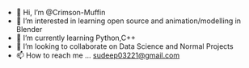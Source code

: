 - 👋 Hi, I’m @Crimson-Muffin
- 👀 I’m interested in learning open source and animation/modelling in Blender
- 🌱 I’m currently learning Python,C++
- 💞️ I’m looking to collaborate on Data Science and Normal Projects
- 📫 How to reach me ... sudeep03221@gmail.com

<!---
Crimson-Muffin/Crimson-Muffin is a ✨ special ✨ repository because its `README.md` (this file) appears on your GitHub profile.
You can click the Preview link to take a look at your changes.
--->
